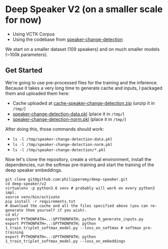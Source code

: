 # Deep Speaker V2 (on a smaller scale for now)

- Using VCTK Corpus
- Using the codebase from [speaker-change-detection](https://github.com/philipperemy/speaker-change-detection)

We start on a smaller dataset (109 speakers) and on much smaller models (~100k parameters).

## Get Started

We're going to use pre-processed files for the training and the inference. Because it takes a very long time to generate cache and inputs, I packaged them and uploaded them here:

- Cache uploaded at [cache-speaker-change-detection.zip](https://drive.google.com/open?id=1NRBBE7S1ecpbXQBfIyhY9O1DDNsBc0my)  (unzip it in `/tmp/`)
- [speaker-change-detection-data.pkl](https://drive.google.com/open?id=12gMYaV-ymQOtkYHCf9HxPurb9vB6dADK) (place it in `/tmp/`)
- [speaker-change-detection-norm.pkl](https://drive.google.com/open?id=1vykyS3bxKbkuhGtk36eTWfW9ZkqwJi6e) (place it in `/tmp/`)

After doing this, those commands should work:

- `ls -l /tmp/speaker-change-detection-data.pkl`
- `ls -l /tmp/speaker-change-detection-norm.pkl`
- `ls -l /tmp/speaker-change-detection/*.pkl`

Now let's clone the repository, create a virtual environment, install the dependencies, run the softmax pre-training and start the training of the deep speaker embeddings.

```
git clone git@github.com:philipperemy/deep-speaker.git
cd deep-speaker/v2
virtualenv -p python3.6 venv # probably will work on every python3 impl.
source venv/bin/activate
pip install -r requirements.txt
# download the cache and all the files specified above (you can re-generate them yourself if you wish).
cd ml/
export PYTHONPATH=..:$PYTHONPATH; python 0_generate_inputs.py
export PYTHONPATH=..:$PYTHONPATH; python 1_train_triplet_softmax_model.py --loss_on_softmax # softmax pre-training
export PYTHONPATH=..:$PYTHONPATH; python 1_train_triplet_softmax_model.py --loss_on_embeddings
```
